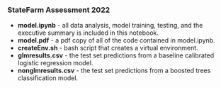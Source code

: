 ### StateFarm Assessment 2022

- **model.ipynb** - all data analysis, model training, testing, and the executive summary is included in this notebook.
- **model.pdf** - a pdf copy of all of the code contained in model.ipynb.
- **createEnv.sh** - bash script that creates a virtual environment.
- **glmresults.csv** - the test set predictions from a baseline calibrated logistic regression model.
- **nonglmresults.csv** - the test set predictions from a boosted trees classification model.